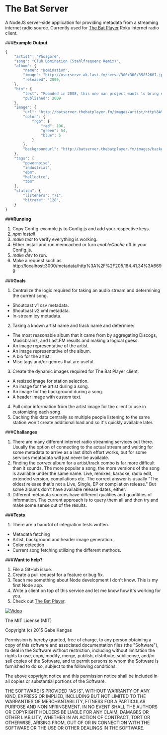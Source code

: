 The Bat Server
==================

A NodeJS server-side application for providing metadata from a streaming internet radio source.  Currently used for [The Bat Player](https://github.com/gabek/TheBatPlayerRoku) Roku internet radio client.

###**Example Output**
```javascript
{
    "artist": "Phosgore",
    "song": "Club Domination (Stahlfrequenz Remix)",
    "album": {
        "name": "Domination",
        "image": "http://userserve-ak.last.fm/serve/300x300/35852607.jpg",
        "released": 2009,
    },
    "bio": {
        "text": "Founded in 2008, this one man project wants to bring electronic music where it belongs - to the dancefloor!   No romantic song texts, no multi - coloured - plastic - hair sporting singers, and no bats flying out of anyones ass... Just Industrial, Electro, and Hardstyle elements melted down into a substance which forces its consumers into a relentless dancing spree.        Read more about Phosgore on Last.fm.",
        "published": 2009
    },
    "image": {
        "url": "http://batserver.thebatplayer.fm/images/artist/http%3A%2F%2Fuserserve-ak.last.fm%2Fserve%2F500%2F29286573%2FPhosgore%2B2_1280.jpg/106/54/5",
        "color": {
            "rgb": {
                "red": 106,
                "green": 54,
                "blue": 5
            }
        },
        "backgroundurl": "http://batserver.thebatplayer.fm/images/background/http%3A%2F%2Fuserserve-ak.last.fm%2Fserve%2F500%2F29286573%2FPhosgore%2B2_1280.jpg/106/54/5"
    },
    "tags": [
        "powernoise",
        "industrial",
        "ebm",
        "hellectro",
        "tbm"
    ],
    "station": {
        "listeners": "71",
        "bitrate": "128",
    }
}
```

###**Running**
1. Copy Config-example.js to Config.js and add your respective keys.
2. _npm install_
3. _make test_ to verify everything is working.
4. Either install and run memcached or turn *enableCache* off in your Config.js.
5. _make dev_ to run.
6. Make a request such as http://localhost:3000/metadata/http%3A%2F%2F205.164.41.34%3A6699

###**Goals**
1. Centralize the logic required for taking an audio stream and determining the current song.
 * Shoutcast v1 csv metadata.
 * Shoutcast v2 xml metadata.
 * In-stream icy metadata.
2. Taking a known artist name and track name and determine:
 * The most reasonable album that it came from by aggregating Discogs, Musicbrainz, and Last.FM results and making a logical guess.
 * An image representative of the artist.
 * An image representative of the album.
 * A bio for the artist.
 * Misc tags and/or genres that are useful.
3. Create the dynamic images required for The Bat Player client:
 * A resized image for station selection.
 * An image for the artist during a song.
 * An image for the background during a song.
 * A header image with custom text.
4. Pull color information from the artist image for the client to use in customizing each song.
5. Caching this data centrally so multiple people listening to the same station won't create additional load and so it's quickly available later.

###**Challanges**
1. There are many different internet radio streaming services out there.  Usually the option of connecting to the actual stream and waiting for some metadata to arrive as a last ditch effort works, but for some services meatadata will just never be available.
2. Finding the *correct* album for a artist/track combo is far more difficult than it sounds.  The more popular a song, the more versions of the song is available under the same name.  Live, remixes, karaoke, radio edit, extended version, compilations etc.  The correct answer is usually "The oldest release that's not a Live, Single, EP or compilation release."  But some albums don't have available release dates, either.
3. Different metadata sources have different qualities and quantities of information.  The current approach is to query them all and then try and make some sense out of the results.

###**Tests**
1. There are a handful of integration tests written.
  * Metadata fetching
  * Artist, background and header image generation.
  * Color detection
  * Current song fetching utilizing the different methods.

###**Want to help?**
1. File a GitHub issue.
2. Create a pull request for a feature or bug fix.
3. Teach me something about Node development I don't know.  This is my first Node app.
4. Write a client on top of this service and let me know how it's working for you.
5. Check out [The Bat Player](https://github.com/gabek/TheBatPlayerRoku).

[![Video](http://f.cl.ly/items/1O461y2v2N2D1k151Q0S/TheBatPlayerDemoGif.gif)](https://vimeo.com/112659447)

The MIT License (MIT)

Copyright (c) 2015 Gabe Kangas

Permission is hereby granted, free of charge, to any person obtaining a copy
of this software and associated documentation files (the "Software"), to deal
in the Software without restriction, including without limitation the rights
to use, copy, modify, merge, publish, distribute, sublicense, and/or sell
copies of the Software, and to permit persons to whom the Software is
furnished to do so, subject to the following conditions:

The above copyright notice and this permission notice shall be included in all
copies or substantial portions of the Software.

THE SOFTWARE IS PROVIDED "AS IS", WITHOUT WARRANTY OF ANY KIND, EXPRESS OR
IMPLIED, INCLUDING BUT NOT LIMITED TO THE WARRANTIES OF MERCHANTABILITY,
FITNESS FOR A PARTICULAR PURPOSE AND NONINFRINGEMENT. IN NO EVENT SHALL THE
AUTHORS OR COPYRIGHT HOLDERS BE LIABLE FOR ANY CLAIM, DAMAGES OR OTHER
LIABILITY, WHETHER IN AN ACTION OF CONTRACT, TORT OR OTHERWISE, ARISING FROM,
OUT OF OR IN CONNECTION WITH THE SOFTWARE OR THE USE OR OTHER DEALINGS IN THE
SOFTWARE.
